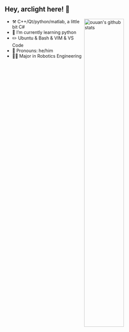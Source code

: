 ## Hey, arclight here! :wave:

<img align="right" alt="ouuan's github stats" width="50%" src="https://github-readme-stats.vercel.app/api?username=ouuan&show_icons=true">

- :hammer_and_pick: C++/Qt/python/matlab, a little bit C#
- :seedling: I’m currently learning python
- :pencil2: Ubuntu & Bash & VIM & VS Code
- :man: Pronouns: he/him
- :man_student: Major in Robotics Engineering
